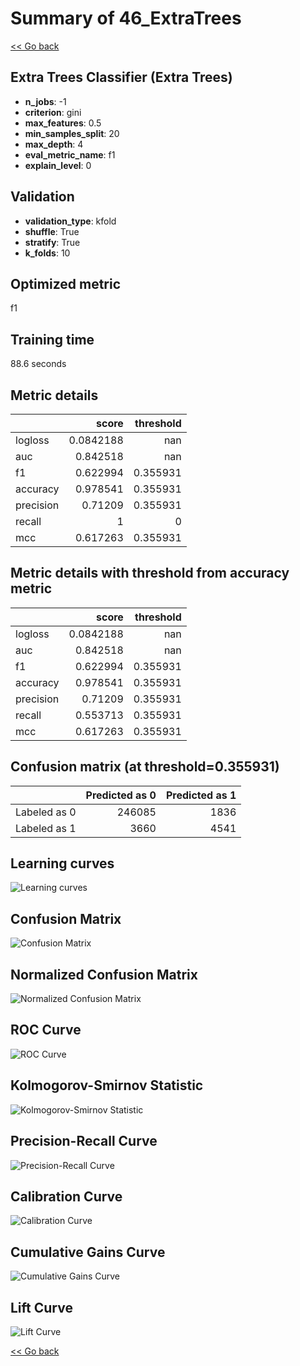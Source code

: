 # Summary of 46_ExtraTrees

[<< Go back](../README.md)


## Extra Trees Classifier (Extra Trees)
- **n_jobs**: -1
- **criterion**: gini
- **max_features**: 0.5
- **min_samples_split**: 20
- **max_depth**: 4
- **eval_metric_name**: f1
- **explain_level**: 0

## Validation
 - **validation_type**: kfold
 - **shuffle**: True
 - **stratify**: True
 - **k_folds**: 10

## Optimized metric
f1

## Training time

88.6 seconds

## Metric details
|           |     score |   threshold |
|:----------|----------:|------------:|
| logloss   | 0.0842188 |  nan        |
| auc       | 0.842518  |  nan        |
| f1        | 0.622994  |    0.355931 |
| accuracy  | 0.978541  |    0.355931 |
| precision | 0.71209   |    0.355931 |
| recall    | 1         |    0        |
| mcc       | 0.617263  |    0.355931 |


## Metric details with threshold from accuracy metric
|           |     score |   threshold |
|:----------|----------:|------------:|
| logloss   | 0.0842188 |  nan        |
| auc       | 0.842518  |  nan        |
| f1        | 0.622994  |    0.355931 |
| accuracy  | 0.978541  |    0.355931 |
| precision | 0.71209   |    0.355931 |
| recall    | 0.553713  |    0.355931 |
| mcc       | 0.617263  |    0.355931 |


## Confusion matrix (at threshold=0.355931)
|              |   Predicted as 0 |   Predicted as 1 |
|:-------------|-----------------:|-----------------:|
| Labeled as 0 |           246085 |             1836 |
| Labeled as 1 |             3660 |             4541 |

## Learning curves
![Learning curves](learning_curves.png)
## Confusion Matrix

![Confusion Matrix](confusion_matrix.png)


## Normalized Confusion Matrix

![Normalized Confusion Matrix](confusion_matrix_normalized.png)


## ROC Curve

![ROC Curve](roc_curve.png)


## Kolmogorov-Smirnov Statistic

![Kolmogorov-Smirnov Statistic](ks_statistic.png)


## Precision-Recall Curve

![Precision-Recall Curve](precision_recall_curve.png)


## Calibration Curve

![Calibration Curve](calibration_curve_curve.png)


## Cumulative Gains Curve

![Cumulative Gains Curve](cumulative_gains_curve.png)


## Lift Curve

![Lift Curve](lift_curve.png)



[<< Go back](../README.md)
